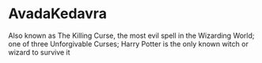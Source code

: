 # AvadaKedavra
Also known as The Killing Curse, the most evil spell in the Wizarding World; one of three Unforgivable Curses; Harry Potter is the only known witch or wizard to survive it

